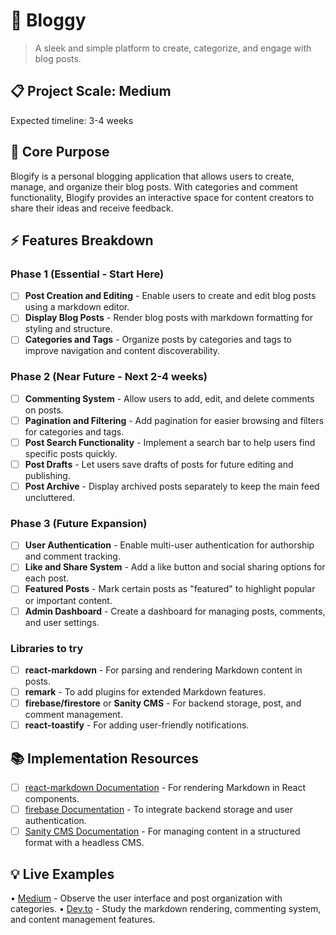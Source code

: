 # 🎯 Bloggy
> A sleek and simple platform to create, categorize, and engage with blog posts.

## 📋 Project Scale: Medium
Expected timeline: 3-4 weeks

## 🎯 Core Purpose
Blogify is a personal blogging application that allows users to create, manage, and organize their blog posts. With categories and comment functionality, Blogify provides an interactive space for content creators to share their ideas and receive feedback.

## ⚡ Features Breakdown

### Phase 1 (Essential - Start Here)
- [ ] **Post Creation and Editing** - Enable users to create and edit blog posts using a markdown editor.
- [ ] **Display Blog Posts** - Render blog posts with markdown formatting for styling and structure.
- [ ] **Categories and Tags** - Organize posts by categories and tags to improve navigation and content discoverability.

### Phase 2 (Near Future - Next 2-4 weeks)
- [ ] **Commenting System** - Allow users to add, edit, and delete comments on posts.
- [ ] **Pagination and Filtering** - Add pagination for easier browsing and filters for categories and tags.
- [ ] **Post Search Functionality** - Implement a search bar to help users find specific posts quickly.
- [ ] **Post Drafts** - Let users save drafts of posts for future editing and publishing.
- [ ] **Post Archive** - Display archived posts separately to keep the main feed uncluttered.

### Phase 3 (Future Expansion)
- [ ] **User Authentication** - Enable multi-user authentication for authorship and comment tracking.
- [ ] **Like and Share System** - Add a like button and social sharing options for each post.
- [ ] **Featured Posts** - Mark certain posts as "featured" to highlight popular or important content.
- [ ] **Admin Dashboard** - Create a dashboard for managing posts, comments, and user settings.

### Libraries to try
- [ ] **react-markdown** - For parsing and rendering Markdown content in posts.
- [ ] **remark** - To add plugins for extended Markdown features.
- [ ] **firebase/firestore** or **Sanity CMS** - For backend storage, post, and comment management.
- [ ] **react-toastify** - For adding user-friendly notifications.

## 📚 Implementation Resources
- [ ] [react-markdown Documentation](https://github.com/remarkjs/react-markdown) - For rendering Markdown in React components.
- [ ] [firebase Documentation](https://firebase.google.com/docs) - To integrate backend storage and user authentication.
- [ ] [Sanity CMS Documentation](https://www.sanity.io/docs) - For managing content in a structured format with a headless CMS.

## 💡 Live Examples
• [Medium](https://medium.com/) - Observe the user interface and post organization with categories.
• [Dev.to](https://dev.to/) - Study the markdown rendering, commenting system, and content management features.